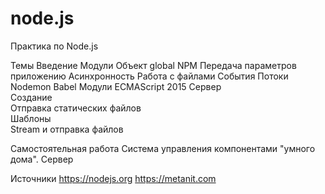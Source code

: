 # node.js
Практика по Node.js

Темы
Введение
Модули
Объект global
NPM
Передача параметров приложению
Асинхронность
Работа с файлами
События
Потоки
Nodemon
Babel
	Модули ECMAScript 2015
Сервер		
	Создание		
	Отправка статических файлов		
	Шаблоны		
	Stream и отправка файлов		

Самостоятельная работа
	Система управления компонентами "умного дома". Сервер

Источники
	https://nodejs.org
	https://metanit.com
